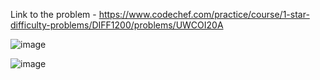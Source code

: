 Link to the problem - https://www.codechef.com/practice/course/1-star-difficulty-problems/DIFF1200/problems/UWCOI20A


![image](https://github.com/Haleshot/Competitive-Programming/assets/57552973/4d386f72-3fe1-446f-ad4c-9bf9fa624fe2)

![image](https://github.com/Haleshot/Competitive-Programming/assets/57552973/29a1e4f4-9367-447a-b613-dbed12567464)
